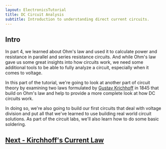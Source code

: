 ```yaml
---
layout: ElectronicsTutorial
title: DC Circuit Analysis
subtitle: Introduction to understanding direct current circuits.
---
```


## Intro

In part 4, we learned about Ohm's law and used it to calculate power and resistance in parallel and series resistance circuits. And while Ohm's law gave us some great insights into how circuits work, we need some additional tools to be able to fully analyze a circuit, especially when it comes to voltage.

In this part of the tutorial, we're going to look at another part of circuit theory by examining two laws formulated by [Gustav Krichhoff](https://www.wikiwand.com/en/Gustav_Kirchhoff) in 1845 that build on Ohm's law and help to provide a more complete look at how DC circuits work. 

In doing so, we're also going to build our first circuits that deal with voltage division and put all that we've learned to use building real world circuit solutions. As part of the circuit labs, we'll also learn how to do some basic soldering.

## [Next - Kirchhoff's Current Law](../Kirchhoffs_Current_Law)